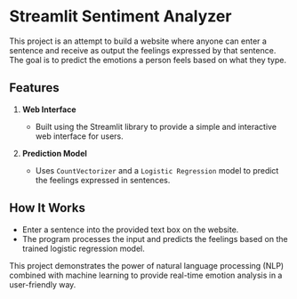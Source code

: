 # Streamlit Sentiment Analyzer

This project is an attempt to build a website where anyone can enter a sentence and receive as output the feelings expressed by that sentence. The goal is to predict the emotions a person feels based on what they type.

## Features

1. **Web Interface**
   - Built using the Streamlit library to provide a simple and interactive web interface for users.

2. **Prediction Model**
   - Uses `CountVectorizer` and a `Logistic Regression` model to predict the feelings expressed in sentences.

## How It Works
- Enter a sentence into the provided text box on the website.
- The program processes the input and predicts the feelings based on the trained logistic regression model.

This project demonstrates the power of natural language processing (NLP) combined with machine learning to provide real-time emotion analysis in a user-friendly way.
